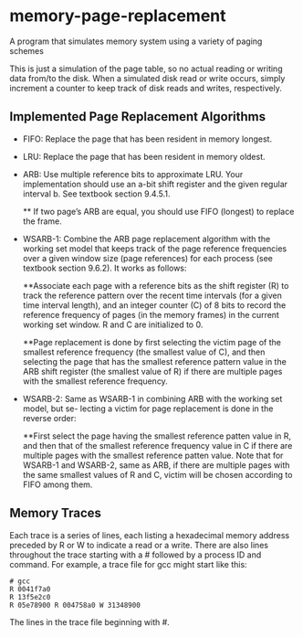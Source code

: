 # memory-page-replacement
A program that simulates memory system using a variety of paging schemes

This is just a simulation of the page table, so no actual reading or writing data from/to the disk. When a simulated disk read or write occurs, simply increment a counter to keep track of disk reads and writes, respectively.

## Implemented Page Replacement Algorithms
- FIFO: Replace the page that has been resident in memory longest.
- LRU: Replace the page that has been resident in memory oldest.
- ARB: Use multiple reference bits to approximate LRU. Your implementation should use an a-bit shift register and the given regular interval b. See textbook section 9.4.5.1.

  ** If two page’s ARB are equal, you should use FIFO (longest) to replace the frame.

- WSARB-1: Combine the ARB page replacement algorithm with the working set model that keeps track of the page reference frequencies over a given window size (page references) for each process (see textbook section 9.6.2). It works as follows:

  **Associate each page with a reference bits as the shift register (R) to track the reference pattern over the recent time intervals (for a given time interval length), and an integer counter (C) of 8 bits to record the reference frequency of pages (in the memory frames) in the current working set window. R and C are initialized to 0.

  **Page replacement is done by first selecting the victim page of the smallest reference frequency (the smallest value of C), and then selecting the page that has the smallest reference pattern value in the ARB shift register (the smallest value of R) if there are multiple pages with the smallest reference frequency.

- WSARB-2: Same as WSARB-1 in combining ARB with the working set model, but se- lecting a victim for page replacement is done in the reverse order:

  **First select the page having the smallest reference patten value in R, and then that of the smallest reference frequency value in C if there are multiple pages with the smallest reference patten value.
Note that for WSARB-1 and WSARB-2, same as ARB, if there are multiple pages with the same smallest values of R and C, victim will be chosen according to FIFO among them.

## Memory Traces
Each trace is a series of lines, each listing a hexadecimal memory address preceded by R or W to indicate a read or a write. There are also lines throughout the trace starting with a # followed by a process ID and command. For example, a trace file for gcc might start like this:

```
# gcc
R 0041f7a0
R 13f5e2c0
R 05e78900 R 004758a0 W 31348900
```

The lines in the trace file beginning with #.

